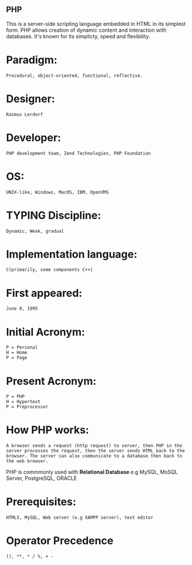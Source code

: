 ## PHP

This is a server-side scripting language embedded in HTML in its simplest form. PHP allows creation of dynamic content and interaction with databases. It's known for its simplicty, speed and flexibility.

# Paradigm:
    Procedural, object-oriented, functional, reflective.

# Designer:
    Rasmus Lerdorf

# Developer: 
    PHP development team, Zend Technologies, PHP Foundation

# OS:
    UNIX-like, Windows, MacOS, IBM, OpenVMS

# TYPING Discipline: 
    Dynamic, Weak, gradual

# Implementation language:
    C(primarily, some components C++)

# First appeared: 
    June 8, 1995

# Initial Acronym: 
    P = Personal 
    H = Home 
    P = Page

# Present Acronym:
    P = PHP
    H = Hypertext
    P = Preprocessor

# How PHP works:
    A browser sends a request (http request) to server, then PHP in the server processes the request, then the server sends HTML back to the browser. The server can also communicate to a database then back to the web browser.

PHP is commmonly used with <b> Relational Database </b> e.g MySQL, MsSQL Server, PostgreSQL, ORACLE

# Prerequisites:
    HTML5, MySQL, Web server (e.g XAMPP server), text editor

# Operator Precedence
    (), **, * / %, + - 